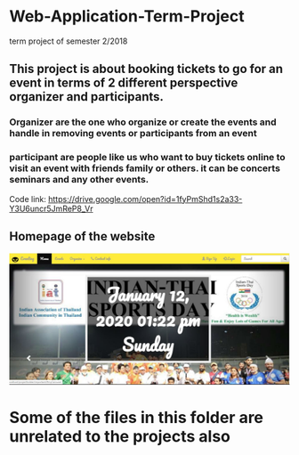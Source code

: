 # Web-Application-Term-Project
term project of semester 2/2018

## This project is about booking tickets to go for an event in terms of 2 different perspective organizer and participants.




### Organizer are the one who organize or create the events and handle in removing events or participants from an event





### participant are people like us who want to buy tickets online to visit an event with friends family or others. it can be concerts seminars and any other events.








Code link:
https://drive.google.com/open?id=1fyPmShd1s2a33-Y3U6uncr5JmReP8_Vr


##                  Homepage of the website
<img src = "screenshots/homepage.JPG">






# Some of the files in this folder are unrelated to the projects also






